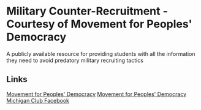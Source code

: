 # Military Counter-Recruitment - Courtesy of Movement for Peoples' Democracy
A publicly available resource for providing students with all the information they need to avoid predatory military recruiting tactics

## Links

[Movement for Peoples' Democracy](https://www.movement4peoplesdemocracy.org/)
[Movement for Peoples' Democracy Michigan Club Facebook](https://www.facebook.com/Movement-for-Peoples-Democracy-Michigan-112282773586851/)

